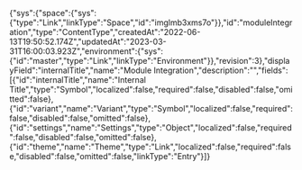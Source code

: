 {"sys":{"space":{"sys":{"type":"Link","linkType":"Space","id":"imglmb3xms7o"}},"id":"moduleIntegration","type":"ContentType","createdAt":"2022-06-13T19:50:52.174Z","updatedAt":"2023-03-31T16:00:03.923Z","environment":{"sys":{"id":"master","type":"Link","linkType":"Environment"}},"revision":3},"displayField":"internalTitle","name":"Module Integration","description":"","fields":[{"id":"internalTitle","name":"Internal Title","type":"Symbol","localized":false,"required":false,"disabled":false,"omitted":false},{"id":"variant","name":"Variant","type":"Symbol","localized":false,"required":false,"disabled":false,"omitted":false},{"id":"settings","name":"Settings","type":"Object","localized":false,"required":false,"disabled":false,"omitted":false},{"id":"theme","name":"Theme","type":"Link","localized":false,"required":false,"disabled":false,"omitted":false,"linkType":"Entry"}]}